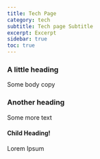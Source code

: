 ```yaml
---
title: Tech Page
category: tech
subtitle: Tech page Subtitle
excerpt: Excerpt
sidebar: true
toc: true
---
```


### A little heading

Some body copy

### Another heading

Some more text

#### Child Heading!

Lorem Ipsum
